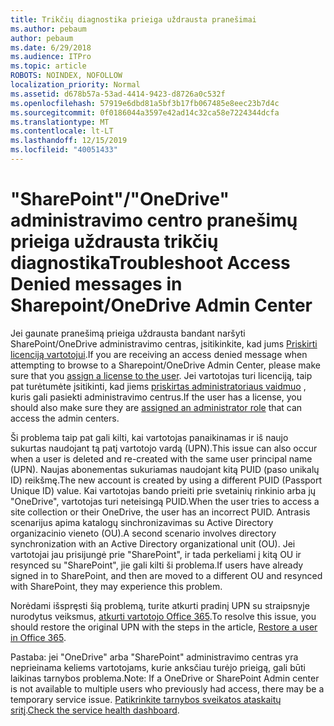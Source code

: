 ```yaml
---
title: Trikčių diagnostika prieiga uždrausta pranešimai
ms.author: pebaum
author: pebaum
ms.date: 6/29/2018
ms.audience: ITPro
ms.topic: article
ROBOTS: NOINDEX, NOFOLLOW
localization_priority: Normal
ms.assetid: d678b57a-53ad-4414-9423-d8726a0c532f
ms.openlocfilehash: 57919e6dbd81a5bf3b17fb067485e8eec23b7d4c
ms.sourcegitcommit: 0f0186044a3597e42ad14c32ca58e7224344dcfa
ms.translationtype: MT
ms.contentlocale: lt-LT
ms.lasthandoff: 12/15/2019
ms.locfileid: "40051433"
---
```

# <a name="troubleshoot-access-denied-messages-in-sharepointonedrive-admin-center"></a><span data-ttu-id="67e53-102">"SharePoint"/"OneDrive" administravimo centro pranešimų prieiga uždrausta trikčių diagnostika</span><span class="sxs-lookup"><span data-stu-id="67e53-102">Troubleshoot Access Denied messages in Sharepoint/OneDrive Admin Center</span></span>

<span data-ttu-id="67e53-103">Jei gaunate pranešimą prieiga uždrausta bandant naršyti SharePoint/OneDrive administravimo centras, įsitikinkite, kad jums [Priskirti licenciją vartotojui](https://docs.microsoft.com/office365/admin/subscriptions-and-billing/assign-licenses-to-users?view=o365-worldwide&amp;tabs=One).</span><span class="sxs-lookup"><span data-stu-id="67e53-103">If you are receiving an access denied message when attempting to browse to a Sharepoint/OneDrive Admin Center, please make sure that you [assign a license to the user](https://docs.microsoft.com/office365/admin/subscriptions-and-billing/assign-licenses-to-users?view=o365-worldwide&amp;tabs=One).</span></span> <span data-ttu-id="67e53-104">Jei vartotojas turi licenciją, taip pat turėtumėte įsitikinti, kad jiems [priskirtas administratoriaus vaidmuo](https://docs.microsoft.com/office365/admin/add-users/about-admin-roles?view=o365-worldwide) , kuris gali pasiekti administravimo centrus.</span><span class="sxs-lookup"><span data-stu-id="67e53-104">If the user has a license, you should also make sure they are [assigned an administrator role](https://docs.microsoft.com/office365/admin/add-users/about-admin-roles?view=o365-worldwide) that can access the admin centers.</span></span>

<span data-ttu-id="67e53-105">Ši problema taip pat gali kilti, kai vartotojas panaikinamas ir iš naujo sukurtas naudojant tą patį vartotojo vardą (UPN).</span><span class="sxs-lookup"><span data-stu-id="67e53-105">This issue can also occur when a user is deleted and re-created with the same user principal name (UPN).</span></span> <span data-ttu-id="67e53-106">Naujas abonementas sukuriamas naudojant kitą PUID (paso unikalų ID) reikšmę.</span><span class="sxs-lookup"><span data-stu-id="67e53-106">The new account is created by using a different PUID (Passport Unique ID) value.</span></span> <span data-ttu-id="67e53-107">Kai vartotojas bando prieiti prie svetainių rinkinio arba jų "OneDrive", vartotojas turi neteisingą PUID.</span><span class="sxs-lookup"><span data-stu-id="67e53-107">When the user tries to access a site collection or their OneDrive, the user has an incorrect PUID.</span></span> <span data-ttu-id="67e53-108">Antrasis scenarijus apima katalogų sinchronizavimas su Active Directory organizacinio vieneto (OU).</span><span class="sxs-lookup"><span data-stu-id="67e53-108">A second scenario involves directory synchronization with an Active Directory organizational unit (OU).</span></span> <span data-ttu-id="67e53-109">Jei vartotojai jau prisijungė prie "SharePoint", ir tada perkeliami į kitą OU ir resynced su "SharePoint", jie gali kilti ši problema.</span><span class="sxs-lookup"><span data-stu-id="67e53-109">If users have already signed in to SharePoint, and then are moved to a different OU and resynced with SharePoint, they may experience this problem.</span></span>

<span data-ttu-id="67e53-110">Norėdami išspręsti šią problemą, turite atkurti pradinį UPN su straipsnyje nurodytus veiksmus, [atkurti vartotojo Office 365](https://docs.microsoft.com/office365/admin/add-users/restore-user?view=o365-worldwide).</span><span class="sxs-lookup"><span data-stu-id="67e53-110">To resolve this issue, you should restore the original UPN with the steps in the article, [Restore a user in Office 365](https://docs.microsoft.com/office365/admin/add-users/restore-user?view=o365-worldwide).</span></span>

<span data-ttu-id="67e53-111">Pastaba: jei "OneDrive" arba "SharePoint" administravimo centras yra neprieinama keliems vartotojams, kurie anksčiau turėjo prieigą, gali būti laikinas tarnybos problema.</span><span class="sxs-lookup"><span data-stu-id="67e53-111">Note: If a OneDrive or SharePoint Admin center is not available to multiple users who previously had access, there may be a temporary service issue.</span></span>  <span data-ttu-id="67e53-112">[Patikrinkite tarnybos sveikatos ataskaitų sritį](https://portal.office.com/adminportal/home#/servicehealth).</span><span class="sxs-lookup"><span data-stu-id="67e53-112">[Check the service health dashboard](https://portal.office.com/adminportal/home#/servicehealth).</span></span>


